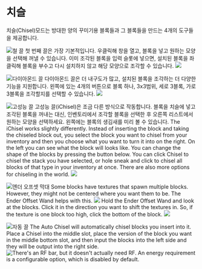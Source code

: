 # 치슬

치슬(Chisel)모드는 방대한 양의 꾸미기용 블록들과 그 블록들을 만드는 4개의 도구들을 제공합니다.

![철 끌](item:chisel:chisel_iron)
첫 번째 끌은 가장 기본적입니다. 우클릭해 창을 열고, 블록을 넣고 원하는 모양을 선택해 꺼낼 수 있습니다. 이미 조각된 블록을 입력 슬롯에 넣으면, 설치된 블록을 좌클릭해 블록을 부수고 다시 설치하지 않고 해당 모양으로 조각할 수 있습니다.
![](chisel1.png)

![다이아몬드 끌](item:chisel:chisel_diamond)
다이아몬드 끌은 더 내구도가 많고, 설치된 블록을 조각하는 더 다양한 기능을 지원합니다. 왼쪽에 있는 4개의 버튼으로 블록 하나, 3x3범위, 세로 3블록, 가로 3블록을 조각할지를 선택할 수 있습니다.
![](chisel2.png)

![고성능 끌](item:chisel:chisel_hitech)
고성능 끌(iChisel)은 조금 다른 방식으로 작동합니다. 블록을 치슬에 넣고 조각된 블록을 꺼내는 대신, 인벤토리에서 조각할 블록을 선택한 후 오른쪽 리스트에서 원하는 모양을 선택하세요. 왼쪽에는 블록의 생김새를 미리 볼 수 있습니다.
The iChisel works slightly differently. Instead of inserting the block and taking the chiseled block out, you select the block you want to chisel from your inventory and then you choose what you want to turn it into on the right. On the left you can see what the block will looks like. You can change the shape of the blocks by pressing the button below. You can click Chisel to chisel the stack you have selected, or hole sneak and click to chisel all blocks of that type in your inventory at once. There are also more options for chiseling in the world.
![](chisel3.png)

![엔더 오프셋 막대](item:chisel:offsettool)
Some blocks have textures that spawn multiple blocks. However, they might not be centered where you want them to be. The Ender Offset Wand helps with this.
![](offset1.png)
Hold the Ender Offset Wand and look at the blocks. Click it in the direction you want to shift the textures in. So, if the texture is one block too high, click the bottom of the block.
![](offset2.png)

![자동 끌](item:chisel:auto_chisel)
The Auto Chisel will automatically chisel blocks you insert into it. Place a Chisel into the middle slot, place the version of the block you want in the middle bottom slot, and then input the blocks into the left side and they will be output into the right side.
![There's an RF bar, but it doesn't actually need RF. An energy requirement is a configurable option, which is disabled by default.](autochisel.png)
